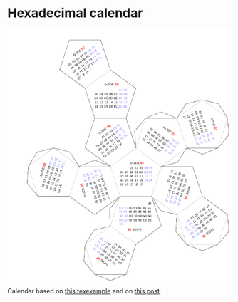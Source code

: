 Hexadecimal calendar
====================

![Hexadecimal calendar](tikz-calendar.png)
Calendar based on [this texexample](http://www.texample.net/tikz/examples/foldable-dodecahedron-with-calendar/)
and on [this post](http://habrahabr.ru/post/207962/).
